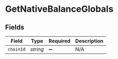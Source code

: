 # GetNativeBalanceGlobals

## Fields

| Field       | Type       | Required | Description |
| ----------- | ---------- | -------- | ----------- |
| `chainId` | *string* | ➖       | N/A         |
